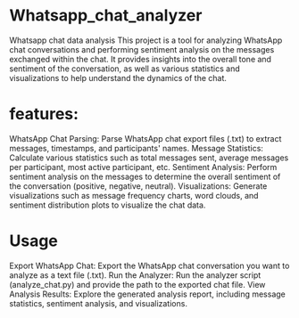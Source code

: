# Whatsapp_chat_analyzer
Whatsapp chat data analysis
This project is a tool for analyzing WhatsApp chat conversations and performing sentiment analysis on the messages exchanged within the chat. It provides insights into the overall tone and sentiment of the conversation, as well as various statistics and visualizations to help understand the dynamics of the chat.

# features:
WhatsApp Chat Parsing:  Parse WhatsApp chat export files (.txt) to extract messages, timestamps, and participants' names.
Message Statistics:  Calculate various statistics such as total messages sent, average messages per participant, most active participant, etc.
Sentiment Analysis:  Perform sentiment analysis on the messages to determine the overall sentiment of the conversation (positive, negative, neutral).
Visualizations:   Generate visualizations such as message frequency charts, word clouds, and sentiment distribution plots to visualize the chat data.

# Usage
Export WhatsApp Chat: Export the WhatsApp chat conversation you want to analyze as a text file (.txt).
Run the Analyzer: Run the analyzer script (analyze_chat.py) and provide the path to the exported chat file.
View Analysis Results: Explore the generated analysis report, including message statistics, sentiment analysis, and visualizations.

